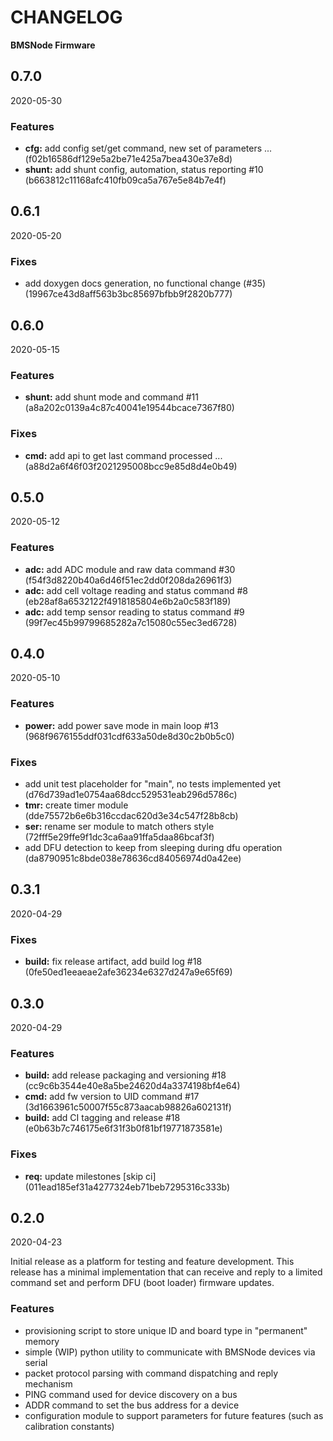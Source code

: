 # CHANGELOG

**BMSNode Firmware**

<!--- next entry here -->

## 0.7.0
2020-05-30

### Features

- **cfg:** add config set/get command, new set of parameters ... (f02b16586df129e5a2be71e425a7bea430e37e8d)
- **shunt:** add shunt config, automation, status reporting #10 (b663812c11168afc410fb09ca5a767e5e84b7e4f)

## 0.6.1
2020-05-20

### Fixes

- add doxygen docs generation, no functional change (#35) (19967ce43d8aff563b3bc85697bfbb9f2820b777)

## 0.6.0
2020-05-15

### Features

- **shunt:** add shunt mode and command #11 (a8a202c0139a4c87c40041e19544bcace7367f80)

### Fixes

- **cmd:** add api to get last command processed ... (a88d2a6f46f03f2021295008bcc9e85d8d4e0b49)

## 0.5.0
2020-05-12

### Features

- **adc:** add ADC module and raw data command #30 (f54f3d8220b40a6d46f51ec2dd0f208da26961f3)
- **adc:** add cell voltage reading and status command #8 (eb28af8a6532122f4918185804e6b2a0c583f189)
- **adc:** add temp sensor reading to status command #9 (99f7ec45b99799685282a7c15080c55ec3ed6728)

## 0.4.0
2020-05-10

### Features

- **power:** add power save mode in main loop #13 (968f9676155ddf031cdf633a50de8d30c2b0b5c0)

### Fixes

- add unit test placeholder for "main", no tests implemented yet (d76d739ad1e0754aa68dcc529531eab296d5786c)
- **tmr:** create timer module (dde75572b6e6b316ccdac620d3e34c547f28b8cb)
- **ser:** rename ser module to match others style (72fff5e29ffe9f1dc3ca6aa91ffa5daa86bcaf3f)
- add DFU detection to keep from sleeping during dfu operation (da8790951c8bde038e78636cd84056974d0a42ee)

## 0.3.1
2020-04-29

### Fixes

- **build:** fix release artifact, add build log #18 (0fe50ed1eeaeae2afe36234e6327d247a9e65f69)

## 0.3.0
2020-04-29

### Features

- **build:** add release packaging and versioning #18 (cc9c6b3544e40e8a5be24620d4a3374198bf4e64)
- **cmd:** add fw version to UID command #17 (3d1663961c50007f55c873aacab98826a602131f)
- **build:** add CI tagging and release #18 (e0b63b7c746175e6f31f3b0f81bf19771873581e)

### Fixes

- **req:** update milestones [skip ci] (011ead185ef31a4277324eb71beb7295316c333b)

## 0.2.0
2020-04-23

Initial release as a platform for testing and feature development. This
release has a minimal implementation that can receive and reply to a limited
command set and perform DFU (boot loader) firmware updates.

### Features

- provisioning script to store unique ID and board type in "permanent" memory
- simple (WIP) python utility to communicate with BMSNode devices via serial
- packet protocol parsing with command dispatching and reply mechanism
- PING command used for device discovery on a bus
- ADDR command to set the bus address for a device
- configuration module to support parameters for future features
  (such as calibration constants)
